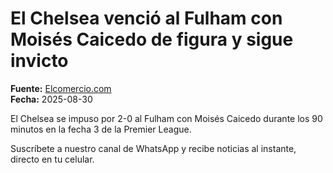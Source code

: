 # El Chelsea venció al Fulham con Moisés Caicedo de figura y sigue invicto

**Fuente:** [Elcomercio.com](https://www.elcomercio.com/deportes/chelsea-moises-caicedo-fulham-victoria/)  
**Fecha:** 2025-08-30

El Chelsea se impuso por 2-0 al Fulham con Moisés Caicedo durante los 90 minutos en la fecha 3 de la Premier League.

Suscríbete a nuestro canal de WhatsApp y recibe noticias al instante, directo en tu celular.
